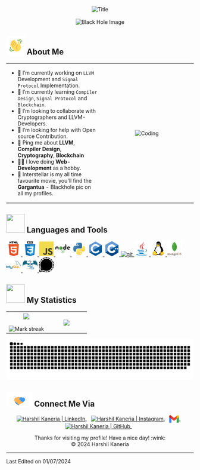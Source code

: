 <div align="center">
  <img src="https://readme-typing-svg.herokuapp.com?font=Architects+Daughter&color=%2338C2FF&size=50&center=true&vCenter=true&height=60&width=600&lines=Heyyy!+I'm+Harshil+Kaneria;Welcome+to+my+profile!" alt="Title"></img>
</div>

<br>

<div align="center">
    <img src="https://i.redd.it/10zutid8u6651.jpg" alt="Black Hole Image">

</div>

## <img src="https://raw.githubusercontent.com/ashu-guo/ashu-guo/main/assets/wave.gif" width="50px" height="50px"></img> About Me

<table align="center">
<tr border="none">
<td width="50%" align="left">

- 🔭 I’m currently working on `LLVM` Development and `Signal Protocol` Implementation.
- 🌱 I’m currently learning `Compiler Design`, `Signal Protocol` and `Blockchain`.
- 👯 I’m looking to collaborate with Cryptographers and LLVM-Developers.
- 🤔 I’m looking for help with Open source Contribution.
- 💬 Ping me about **LLVM**, **Compiler Design**, **Cryptography**, **Blockchain**
- 👨‍💻 I love doing **Web-Development** as a hobby.
- 🌌 Interstellar is my all time favourite movie, you'll find the **Gargantua** - Blackhole pic on all my profiles.

</td>
<td width="50%" align="center">
  <img align="center" alt="Coding" width="450" src="https://repository-images.githubusercontent.com/588181932/e36ec678-7984-4cdd-8e4c-a3932772ff8e">
</td>
</tr>
</table>

## <img src="https://media.giphy.com/media/M4NykXxUE0HAcK7UJ6/giphy.gif" width="50px" height="50px"></img> Languages and Tools

<p align="left">
    <a href="https://www.w3.org/html/" target="_blank" rel="noreferrer">
        <img
            src="https://raw.githubusercontent.com/devicons/devicon/master/icons/html5/html5-original-wordmark.svg"
            alt="html5"
            width="40"
            height="40"
        />
    </a>
    <a href="https://www.w3schools.com/css/" target="_blank" rel="noreferrer">
      <img
          src="https://raw.githubusercontent.com/devicons/devicon/master/icons/css3/css3-original-wordmark.svg"
          alt="css3"
          width="40"
          height="40"
      />
    </a>
    <a href="https://developer.mozilla.org/en-US/docs/Web/JavaScript" target="_blank" rel="noreferrer">
      <img
          src="https://raw.githubusercontent.com/devicons/devicon/master/icons/javascript/javascript-original.svg"
          alt="javascript"
          width="40"
          height="40"
      />
    </a>
    <a href="https://nodejs.org" target="_blank" rel="noreferrer">
        <img
                src="https://raw.githubusercontent.com/devicons/devicon/master/icons/nodejs/nodejs-original-wordmark.svg"
                alt="nodejs"
                width="40"
                height="40"
        />
    </a>
    <a href="https://www.python.org" target="_blank" rel="noreferrer">
        <img
                src="https://raw.githubusercontent.com/devicons/devicon/master/icons/python/python-original.svg"
                alt="python"
                width="40"
                height="40"
        />
    </a>
     <a href="https://en.cppreference.com/w/c" target="_blank" rel="noreferrer">
      <img
          src="https://raw.githubusercontent.com/devicons/devicon/master/icons/c/c-original.svg"
          alt="c"
          width="40"
          height="40"
      />
    </a>
    <a href="https://www.w3schools.com/cpp/" target="_blank" rel="noreferrer">
      <img
          src="https://raw.githubusercontent.com/devicons/devicon/master/icons/cplusplus/cplusplus-original.svg"
          alt="cplusplus"
          width="40"
          height="40"
      />
    </a>
    <a href="https://git-scm.com/" target="_blank" rel="noreferrer">
        <img src="https://www.vectorlogo.zone/logos/git-scm/git-scm-icon.svg" alt="git" width="40" height="40" />
    </a> 
    <a href="https://www.java.com" target="_blank" rel="noreferrer">
        <img
                src="https://raw.githubusercontent.com/devicons/devicon/master/icons/java/java-original.svg"
                alt="java"
                width="40"
                height="40"
        />
    </a>
    <a href="https://www.linux.org/" target="_blank" rel="noreferrer">
        <img
                src="https://raw.githubusercontent.com/devicons/devicon/master/icons/linux/linux-original.svg"
                alt="linux"
                width="40"
                height="40"
        />
    </a>
    <a href="https://www.mongodb.com/" target="_blank" rel="noreferrer">
        <img
                src="https://raw.githubusercontent.com/devicons/devicon/master/icons/mongodb/mongodb-original-wordmark.svg"
                alt="mongodb"
                width="40"
                height="40"
        />
    </a>
    <a href="https://www.mysql.com/" target="_blank" rel="noreferrer">
        <img
                src="https://raw.githubusercontent.com/devicons/devicon/master/icons/mysql/mysql-original-wordmark.svg"
                alt="mysql"
                width="40"
                height="40"
        />
    </a>
    <a href="https://llvm.org/" target="_blank" rel="noreferrer">
      <img
          src="https://raw.githubusercontent.com/devicons/devicon/master/icons/llvm/llvm-original.svg"
          alt="llvm"
          width="40"
          height="40"
      />
    </a>
    <a href="https://signal.org/docs/" target="_blank" rel="noreferrer">
        <img
            src="https://raw.githubusercontent.com/simple-icons/simple-icons/master/icons/signal.svg"
            alt="signal protocol"
            width="40"
            height="40"
        />
    </a>
</p>

## <img src="https://media2.giphy.com/media/QssGEmpkyEOhBCb7e1/giphy.gif?cid=ecf05e47a0n3gi1bfqntqmob8g9aid1oyj2wr3ds3mg700bl&rid=giphy.gif" width="50px" height="50px"> My Statistics

<table align="center">
<tr border="none">
<td width="50%" align="center">

  <img  align="center"  src="https://github-readme-stats.vercel.app/api?username=harshil1277&theme=chartreuse-dark&show_icons=true&count_private=true" />
  <br></br>
  <img  title="🔥 Get streak stats for your profile at git.io/streak-stats" alt="Mark streak" src="https://github-readme-streak-stats.herokuapp.com/?user=harshil1277&theme=chartreuse-dark&hide_border=false" /> 
</td>
<td width="50%" align="center">

  <img  align="center"  src="https://github-readme-stats.anuraghazra1.vercel.app/api/top-langs/?username=harshil1277&theme=chartreuse-dark&hide_border=false&no-bg=true&no-frame=true&langs_count=10"/>

  </td>
</tr>
</table>

<p>
    <picture align="center">
      <source media="(prefers-color-scheme: dark)" srcset="https://github.com/harshil1277/harshil1277/blob/output/github-snake-dark.svg">
      <source media="(prefers-color-scheme: light)" srcset="https://github.com/harshil1277/harshil1277/blob/output/github-snake-dark.svg">
      <img alt="github contribution grid snake animation" src="https://github.com/harshil1277/harshil1277/blob/output/github-snake-dark.svg">
    </picture>
</p>


## <img src='https://raw.githubusercontent.com/ashu-guo/ashu-guo/main/assets/handshake.gif' width="70px" height="40px"> Connect Me Via

<p align="center">

  <a href="https://www.linkedin.com/in/harshil-kaneria-917694229/" target="_blank">
    <img align="center" alt="Harshil Kaneria | LinkedIn" width="26px" src="https://upload.wikimedia.org/wikipedia/commons/c/ca/LinkedIn_logo_initials.png" />
  </a> &nbsp;&nbsp;

  <a href="https://www.instagram.com/harshil__0733/" target="_blank">
    <img align="center" alt="Harshil Kaneria | Instagram" width="26px" src="https://upload.wikimedia.org/wikipedia/commons/a/a5/Instagram_icon.png" />
</a> &nbsp;&nbsp;


  <a href="mailto:kaneria.1@iitj.ac.in" >
    <img align="center" alt="Harshil Kaneria | Gmail" width="26px" src="https://raw.githubusercontent.com/ashu-guo/ashu-guo/master/assets/gmail.svg" />
  </a> &nbsp;&nbsp;

 <a href="https://profile-summary-for-github.herokuapp.com/user/harshil1277" target="_blank">
    <img align="center" alt="Harshil Kaneria | GitHub" width="26px" src="https://upload.wikimedia.org/wikipedia/commons/thumb/a/ae/Github-desktop-logo-symbol.svg/1024px-Github-desktop-logo-symbol.svg.png" />
  </a> &nbsp;&nbsp;
  
<p>
<div align="center">
  Thanks for visiting my profile! Have a nice day! :wink: <br/>
  &copy; 2024 Harshil Kaneria
</div>

---

Last Edited on 01/07/2024
